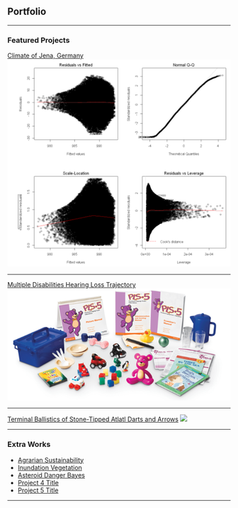 ## Portfolio

---

### Featured Projects

[Climate of Jena, Germany](/projects/jena_climate_2009_2016.html)
<img src="images/diagnosticplots.png?raw=true"/>

---
[Multiple Disabilities Hearing Loss Trajectory](/projects/HearingLearningProject.html)
<img src="images/pls5.png?raw=true"/>

---
[Terminal Ballistics of Stone-Tipped Atlatl Darts and Arrows](/projects/Armature_markdown.html)
<img src="images/variableinmodel.png?raw=true"/>

---

### Extra Works

- [Agrarian Sustainability](/projects/AgrarianSustainability.html)
- [Inundation Vegetation](/projects/Inundation_Vegetation.html)
- [Asteroid Danger Bayes](/projects/Asteroid_danger_bayes.html)
- [Project 4 Title](http://example.com/)
- [Project 5 Title](http://example.com/)


---
